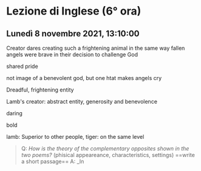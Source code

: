 # Lezione di Inglese (6° ora)
## Lunedì 8 novembre 2021, 13:10:00

Creator dares creating such a frightening animal in the same way fallen angels were brave in their decision to challenge God

shared pride

not image of a benevolent god, but one htat makes  angels cry 

Dreadful, frightening entity

Lamb's creator: abstract entity, generosity and benevolence


daring


bold

lamb: Superior to other people,
tiger: on the same level


> Q: _How is the theory of the complementary opposites shown in the two poems?_
> (phisical appeareance, characteristics, settings)
> ==write a short passage==
> A: _In
<!--stackedit_data:
eyJoaXN0b3J5IjpbMTQ5MTc4NzgwNCw2OTMyMDM1NzAsMTkyMj
QyNzU3MSwtMTU2NjIyNTc3MF19
-->
